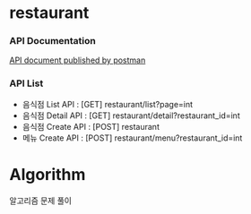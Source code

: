# restaurant 

### API Documentation
[API document published by postman](https://documenter.getpostman.com/view/10870740/T1Dv8F6u?version=latest)

### API List
- 음식점 List API : [GET] restaurant/list?page=int
- 음식점 Detail API : [GET] restaurant/detail?restaurant_id=int
- 음식점 Create API : [POST] restaurant
- 메뉴 Create API : [POST] restaurant/menu?restaurant_id=int


# Algorithm

알고리즘 문제 풀이
